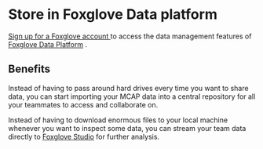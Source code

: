 # Store in Foxglove Data platform

[Sign up for a Foxglove account ](https://console.foxglove.dev) to access the data management features of [Foxglove Data Platform](https://foxglove.dev/data-platform) .

## Benefits

Instead of having to pass around hard drives every time you want to share data, you can start importing your MCAP data into a central repository for all your teammates to access and collaborate on.

Instead of having to download enormous files to your local machine whenever you want to inspect some data, you can stream your team data directly to [Foxglove Studio](https://foxglove.dev/studio) for further analysis.
